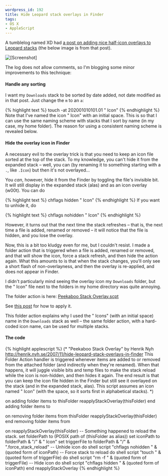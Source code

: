 ```yaml
--- 
wordpress_id: 192
title: Hide Leopard stack overlays in Finder
tags: 
- OS X
- AppleScript
---
```

A tumblelog named XD had <a href="http://t.ecksdee.org/post/19001860">a post on adding nice half-icon overlays to Leopard stacks</a> (the below image is from that post).

<p class="center"><img src="http://henrik.nyh.se/uploads/xd-stacks.jpg" class="bordered" alt="[Screenshot]" /></p>

The log does not allow comments, so I'm blogging some minor improvements to this technique:

<h4>Handle any sorting</h4>

I want my <code>Downloads</code> stack to be sorted by date added, not date modified as in that post. Just change the <code>m</code> to an <code>a</code>:

{% highlight text %}
touch -at 202001010101.01 " Icon"
{% endhighlight %}
Note that I've named the icon " Icon" with an initial space. This is so that I can use the same naming scheme with stacks that I sort by name (in my case, my home folder). The reason for using a consistent naming scheme is revealed below.

<h4>Hide the overlay icon in Finder</h4>

A necessary evil to the overlay trick is that you need to keep an icon file sorted at the top of the stack. To my knowledge, you can't hide it from the expanded stack – well, you can (by renaming it to something starting with a <code>.</code>, like <code>.Icon</code>) but then it's not overlayed…

<!--more-->

You <em>can</em>, however, hide it from the Finder by toggling the file's invisible bit. It will still display in the expanded stack (alas) and as an icon overlay (w00t). You can do

{% highlight text %}
chflags hidden " Icon"
{% endhighlight %}
If you want to unhide it, do

{% highlight text %}
chflags nohidden " Icon"
{% endhighlight %}

However, it turns out that the next time the stack refreshes – that is, the next time a file is added, renamed or removed – it will notice that the file is hidden, and you lose the overlay.

Now, this is a bit too kludgy even for me, but I couldn't resist. I made a folder action that is triggered when a file is added, renamed or removed, and that will show the icon, force a stack refresh, and then hide the action again. What this amounts to is that when the stack changes, you'll only see a short flash of non-overlayness, and then the overlay is re-applied, and does not appear in Finder.

I didn't particularly mind seeing the overlay icon my <code>Downloads</code> folder, but the " Icon" file next to the folders in my home directory was quite annoying.

The folder action is here: <a href="http://henrik.nyh.se/uploads/Peekaboo%20Stack%20Overlay.scpt">Peekaboo Stack Overlay.scpt</a>

See <a href="http://henrik.nyh.se/2007/10/lift-the-leopard-download-quarantine">this post</a> for how to apply it.

This folder action explains why I used the " Icons" (with an initial space) name in the <code>Downloads</code> stack as well – the same folder action, with a hard-coded icon name, can be used for multiple stacks.

<h4>The code</h4>

{% highlight applescript %}
(*
"Peekaboo Stack Overlay" by Henrik Nyh <http://henrik.nyh.se/2007/11/hide-leopard-stack-overlays-in-finder>
This Folder Action handler is triggered whenever items are added to or removed from the attached folder (and indirectly when they're renamed).
When that happens, it will juggle visible bits and temp files to make the stack reload while the icon is non-hidden, and then hides it again. The end result is that you can keep the icon file hidden in the Finder but still see it overlayed on the stack (and in the expanded stack, alas).
This script assumes an icon named " Icon" (with the space, so it sorts first in alphabetical stacks).
*)

on adding folder items to thisFolder
  reapplyStackOverlay(thisFolder)
end adding folder items to

on removing folder items from thisFolder
  reapplyStackOverlay(thisFolder)
end removing folder items from

on reapplyStackOverlay(thisFolder)
  -- Something happened to reload the stack.
  set folderPath to (POSIX path of (thisFolder as alias))
  set iconPath to folderPath & "/" & " Icon"
  set triggerFile to folderPath & "/" & ".force_stack_reload"
  -- Unhide icon
  do shell script "chflags nohidden " & (quoted form of iconPath)
  -- Force stack to reload
  do shell script "touch " & (quoted form of triggerFile)
  do shell script "rm -f " & (quoted form of triggerFile)
  -- Hide icon
  do shell script "chflags hidden " & (quoted form of iconPath)
end reapplyStackOverlay
{% endhighlight %}
